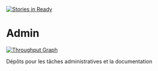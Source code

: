 [![Stories in Ready](https://badge.waffle.io/RoboCupULaval/Admin.png?label=ready&title=Ready)](https://waffle.io/RoboCupULaval/Admin)
# Admin
[![Throughput Graph](https://graphs.waffle.io/RoboCupULaval/Admin/throughput.svg)](https://waffle.io/RoboCupULaval/Admin/metrics/throughput) 

Dépôts pour les tâches administratives et la documentation
